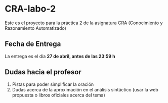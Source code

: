 # CRA-labo-2

Este es el proyecto para la práctica 2 de la asignatura CRA (Conocimiento y Razonamiento Automatizado)


## Fecha de Entrega

La entrega es el día **27 de abril, antes de las 23:59 h**


## Dudas hacia el profesor

1. Pistas para poder simplificar la oración
2. Dudas acerca de la aproximación en el análisis sintáctico (usar la web propuesta o libros oficiales acerca del tema)